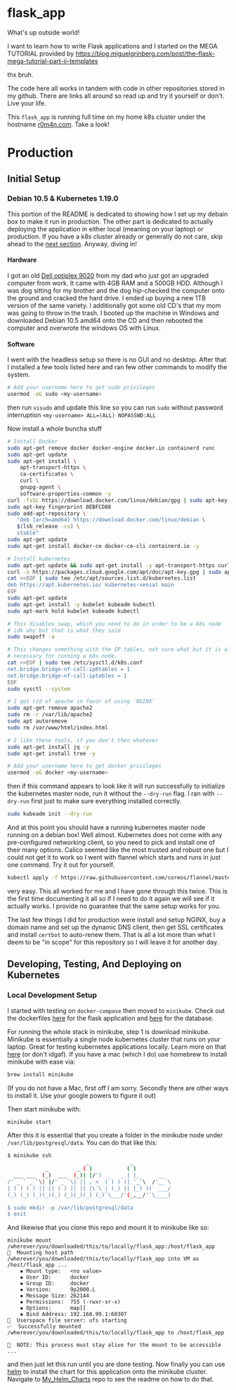 # flask_app
What's up outside world!

I want to learn how to write Flask applications and I started on the MEGA TUTORIAL
provided by https://blog.miguelgrinberg.com/post/the-flask-mega-tutorial-part-ii-templates

thx bruh.

The code here all works in tandem with code in other repositories stored in my github. There are links all around so read up and try it yourself or don't. Live your life.

This `flask_app` is running full time on my home k8s cluster under the hostname [r0m4n.com](https://r0m4n.com). Take a look!

# Production
## Initial Setup
### Debian 10.5 & Kubernetes 1.19.0
This portion of the README is dedicated to showing how I set up my debain box to make it run in production. The other part is dedicated to actually deploying the application in either local (meaning on your laptop) or production. If you have a k8s cluster already or generally do not care, skip ahead to the [next section](#local-development-setup). Anyway, diving in!

#### Hardware
I got an old [Dell optiplex 9020](https://www.dell.com/en-us/work/shop/cty/pdp/spd/optiplex-9020-desktop?sc_err=notincat) from my dad who just got an upgraded computer from work. It came with 4GB RAM and a 500GB HDD. Although I was dog sitting for my brother and the dog hip-checked the computer onto the ground and cracked the hard drive. I ended up buying a new 1TB version of the same variety. I additionally got some old CD's that my mom was going to throw in the trash. I booted up the machine in Windows and downloaded Debian 10.5 amd64 onto the CD and then rebooted the computer and overwrote the windows OS with Linux.

#### Software
I went with the headless setup so there is no GUI and no desktop. After that I installed a few tools listed here and ran few other commands to modify the system.


```bash
# Add your username here to get sudo privileges
usermod -aG sudo <my-username>
```

then run `visudo` and update this line so you can run `sudo` without password interruption `<my-username> ALL=(ALL) NOPASSWD:ALL`

Now install a whole buncha stuff

```bash
# Install Docker
sudo apt-get remove docker docker-engine docker.io containerd runc
sudo apt-get update
sudo apt-get install \
    apt-transport-https \
    ca-certificates \
    curl \
    gnupg-agent \
    software-properties-common -y
curl -fsSL https://download.docker.com/linux/debian/gpg | sudo apt-key add -
sudo apt-key fingerprint 0EBFCD88
sudo add-apt-repository \
   "deb [arch=amd64] https://download.docker.com/linux/debian \
   $(lsb_release -cs) \
   stable"
sudo apt-get update
sudo apt-get install docker-ce docker-ce-cli containerd.io -y

# Install kubernetes
sudo apt-get update && sudo apt-get install -y apt-transport-https curl
curl -s https://packages.cloud.google.com/apt/doc/apt-key.gpg | sudo apt-key add -
cat <<EOF | sudo tee /etc/apt/sources.list.d/kubernetes.list
deb https://apt.kubernetes.io/ kubernetes-xenial main
EOF
sudo apt-get update
sudo apt-get install -y kubelet kubeadm kubectl
sudo apt-mark hold kubelet kubeadm kubectl

# This disables swap, which you need to do in order to be a k8s node
# idk why but that is what they said
sudo swapoff -a

# This changes something with the IP tables, not sure what but it is also
# necessary for running a k8s node.
cat <<EOF | sudo tee /etc/sysctl.d/k8s.conf
net.bridge.bridge-nf-call-ip6tables = 1
net.bridge.bridge-nf-call-iptables = 1
EOF
sudo sysctl --system

# I got rid of apache in favor of using `NGINX`
sudo apt-get remove apache2
sudo rm -r /var/lib/apache2
sudo apt autoremove
sudo rm /var/www/html/index.html

# I like these tools, if you don't then whatever
sudo apt-get install jq -y
sudo apt-get install tree -y
```

```bash
# Add your username here to get docker privileges
usermod -aG docker <my-username>
```

then if this command appears to look like it will run successfully to initialize the kubernetes master node, run it without the `--dry-run` flag. I ran with `--dry-run` first just to make sure everything installed correctly.

```bash
sudo kubeadm init --dry-run
```

And at this point you should have a running kubernetes master node running on a debian box! Well almost. Kubernetes does not come with any pre-configured networking client, so you need to pick and install one of their many options. Calico seemed like the most trusted and robust one but I could not get it to work so I went with flannel which starts and runs in just one command. Try it out for yourself.

```bash
kubectl apply -f https://raw.githubusercontent.com/coreos/flannel/master/Documentation/kube-flannel.yml
```

very easy. This all worked for me and I have gone through this twice. This is the first time documenting it all so if I need to do it again we will see if it actually works. I provide no guarantee that the same setup works for you.

The last few things I did for production were install and setup NGINX, buy a domain name and set up the dynamic DNS client, then get SSL certificates and install `certbot` to auto-renew them. That is all a lot more than what I deem to be "in scope" for this repository so I will leave it for another day.

## Developing, Testing, And Deploying on Kubernetes
### Local Development Setup
I started with testing on `docker-compose` then moved to `minikube`. Check out the dockerfiles [here](https://github.com/Romanmc72/My_Dockerfiles/tree/master/webserver/flask) for the flask application and [here](https://github.com/Romanmc72/My_Dockerfiles/tree/master/db/postgres/images) for the database.

For running the whole stack in minikube, step 1 is download minikube. Minikube is essentially a single node kubernetes cluster that runs on your laptop. Great for testing kubernetes applications locally. Learn more on that [here](https://kubernetes.io/docs/setup/learning-environment/minikube/#:~:text=Minikube%20is%20a%20tool%20that,it%20day%2Dto%2Dday.) (or don't idgaf). If you have a mac (which I do) use homebrew to install minikube with ease via:

```bash
brew install minikube
```
(If you do not have a Mac, first off I am sorry. Secondly there are other ways to install it. Use your google powers to figure it out)

Then start minikube with:

```bash
minikube start
```

After this it is essential that you create a folder in the minikube node under `/var/lib/postgresql/data`. You can do that like this:

```bash
$ minikube ssh
                         _             _            
            _         _ ( )           ( )           
  ___ ___  (_)  ___  (_)| |/')  _   _ | |_      __  
/' _ ` _ `\| |/' _ `\| || , <  ( ) ( )| '_`\  /'__`\
| ( ) ( ) || || ( ) || || |\`\ | (_) || |_) )(  ___/
(_) (_) (_)(_)(_) (_)(_)(_) (_)`\___/'(_,__/'`\____)

$ sudo mkdir -p /var/lib/postgresql/data
$ exit
```

And likewise that you clone this repo and mount it to minikube like so:

```
minikube mount /wherever/you/downloaded/this/to/locally/flask_app:/host/flask_app
📁  Mounting host path /wherever/you/downloaded/this/to/locally/flask_app into VM as /host/flask_app ...
    ▪ Mount type:   <no value>
    ▪ User ID:      docker
    ▪ Group ID:     docker
    ▪ Version:      9p2000.L
    ▪ Message Size: 262144
    ▪ Permissions:  755 (-rwxr-xr-x)
    ▪ Options:      map[]
    ▪ Bind Address: 192.168.99.1:60307
🚀  Userspace file server: ufs starting
✅  Successfully mounted /wherever/you/downloaded/this/to/locally/flask_app to /host/flask_app

📌  NOTE: This process must stay alive for the mount to be accessible ...
```

and then just let this run until you are done testing. Now finally you can use [helm](https://helm.sh/) to install the chart for this application onto the minikube cluster. Navigate to [My_Helm_Charts](https://github.com/Romanmc72/My_Helm_Charts/tree/master/flask_app) repo to see the readme on how to do that.
